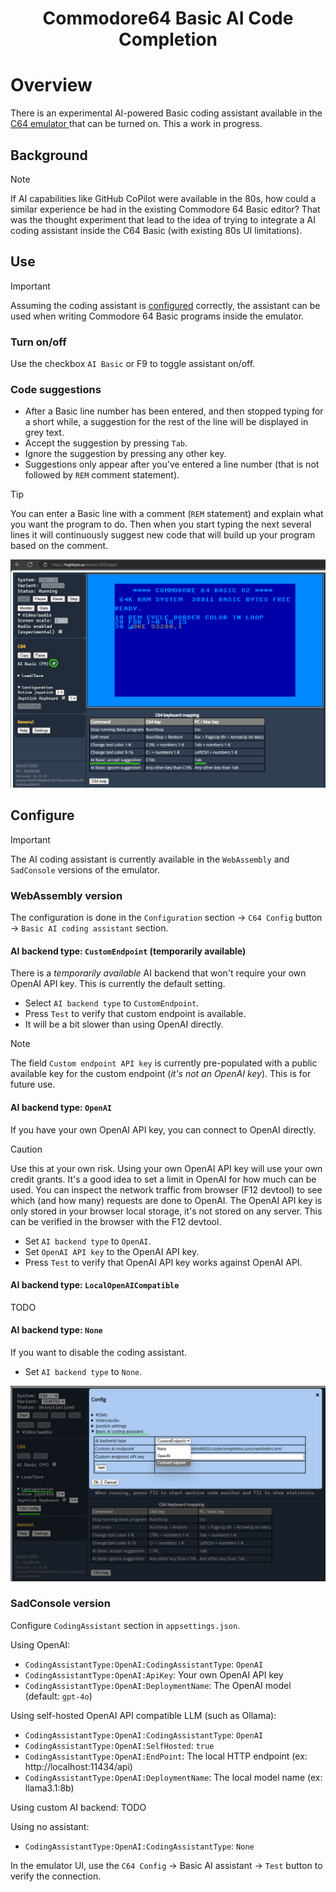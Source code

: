 <h1 align="center">Commodore64 Basic AI Code Completion</h1>

# Overview

There is an experimental AI-powered Basic coding assistant available in the [C64 emulator ](SYSTEMS_C64.md) that can be turned on. This a work in progress.

## Background

> [!NOTE] 
> If AI capabilities like GitHub CoPilot were available in the 80s, how could a similar experience be had in the existing Commodore 64 Basic editor? That was the thought experiment that lead to the idea of trying to integrate a AI coding assistant inside the C64 Basic (with existing 80s UI limitations).

## Use
> [!IMPORTANT]  
> Assuming the coding assistant is [configured](Configure) correctly, the assistant can be used when writing Commodore 64 Basic programs inside the emulator.

### Turn on/off
Use the checkbox `AI Basic` or F9 to toggle assistant on/off.

### Code suggestions
- After a Basic line number has been entered, and then stopped typing for a short while, a suggestion for the rest of the line will be displayed in grey text. 
- Accept the suggestion by pressing `Tab`.
- Ignore the suggestion by pressing any other key.
- Suggestions only appear after you've entered a line number (that is not followed by `REM` comment statement).

> [!TIP]
> You can enter a Basic line with a comment (`REM` statement) and explain what you want the program to do. Then when you start typing the next several lines it will continuously suggest new code that will build up your program based on the comment.

![C64 Basic AI code completion](Screenshots/WASM_C64_Basic_AI.png 'C64 Basic AI code completion')


## Configure
> [!IMPORTANT]  
> The AI coding assistant is currently available in the `WebAssembly` and `SadConsole` versions of the emulator.

###  WebAssembly version
The configuration is done in the `Configuration` section -> `C64 Config` button -> `Basic AI coding assistant` section.

#### AI backend type: `CustomEndpoint` (temporarily available)
There is a _temporarily available_ AI backend that won't require your own OpenAI API key. This is currently the default setting.
- Select `AI backend type` to `CustomEndpoint`.
- Press `Test` to verify that custom endpoint is available.
- It will be a bit slower than using OpenAI directly.

> [!NOTE]
> The field `Custom endpoint API key` is currently pre-populated with a public available key for the custom endpoint (_it's not an OpenAI key_). This is for future use.

#### AI backend type: `OpenAI`
If you have your own OpenAI API key, you can connect to OpenAI directly. 

> [!CAUTION]
> Use this at your own risk. Using your own OpenAI API key will use your own credit grants. It's a good idea to set a limit in OpenAI for how much can be used.
> You can inspect the network traffic from browser (F12 devtool) to see which (and how many) requests are done to OpenAI.
> The OpenAI API key is only stored in your browser local storage, it's not stored on any server. This can be verified in the browser with the F12 devtool.

- Set `AI backend type` to `OpenAI`.
- Set `OpenAI API key` to the OpenAI API key. 
- Press `Test` to verify that OpenAI API key works against OpenAI API.

#### AI backend type: `LocalOpenAICompatible`
TODO

#### AI backend type: `None`
If you want to disable the coding assistant.
- Set `AI backend type` to `None`.

![C64 Basic AI code completion](Screenshots/WASM_C64_Basic_AI_Config.png 'C64 Basic AI code completion')

###  SadConsole version
Configure `CodingAssistant` section in `appsettings.json`.

Using OpenAI:
- `CodingAssistantType:OpenAI:CodingAssistantType`: `OpenAI`
- `CodingAssistantType:OpenAI:ApiKey`: Your own OpenAI API key
- `CodingAssistantType:OpenAI:DeploymentName`: The OpenAI model (default: `gpt-4o`)

Using self-hosted OpenAI API compatible LLM (such as Ollama):
- `CodingAssistantType:OpenAI:CodingAssistantType`: `OpenAI`
- `CodingAssistantType:OpenAI:SelfHosted`: `true`
- `CodingAssistantType:OpenAI:EndPoint`: The local HTTP endpoint (ex: http://localhost:11434/api)
- `CodingAssistantType:OpenAI:DeploymentName`: The local model name (ex: llama3.1:8b)

Using custom AI backend:
TODO

Using no assistant:
- `CodingAssistantType:OpenAI:CodingAssistantType`: `None`

In the emulator UI, use the `C64 Config` -> Basic AI assistant -> `Test` button to verify the connection.
